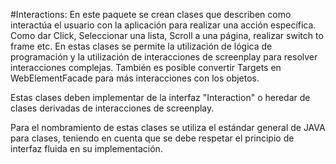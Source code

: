 #Interactions: 
En este paquete se crean clases que describen como
interactúa el usuario con la aplicación para realizar una acción específica.
Como dar Click, Seleccionar una lista, Scroll a una página, realizar switch to
frame etc. En estas clases se permite la utilización de lógica de programación
y la utilización de interacciones de screenplay para resolver interacciones
complejas. También es posible convertir Targets en WebElementFacade
para más interacciones con los objetos.

Estas clases deben implementar de la interfaz "Interaction" o heredar de clases
derivadas de interacciones de screenplay.

Para el nombramiento de estas clases se utiliza el estándar general de JAVA
para clases, teniendo en cuenta que se debe respetar el principio de interfaz
fluida en su implementación.